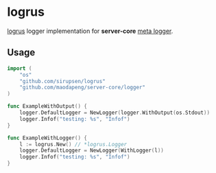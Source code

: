 # logrus

[logrus](https://github.com/sirupsen/logrus) logger implementation for __server-core__ [meta logger](https://github.com/maodapeng/server-core/tree/master/logger).

## Usage

```go
import (
	"os"
	"github.com/sirupsen/logrus"
	"github.com/maodapeng/server-core/logger"
)

func ExampleWithOutput() {
	logger.DefaultLogger = NewLogger(logger.WithOutput(os.Stdout))
	logger.Infof("testing: %s", "Infof")
}

func ExampleWithLogger() {
	l := logrus.New() // *logrus.Logger
	logger.DefaultLogger = NewLogger(WithLogger(l))
	logger.Infof("testing: %s", "Infof")
}
```

